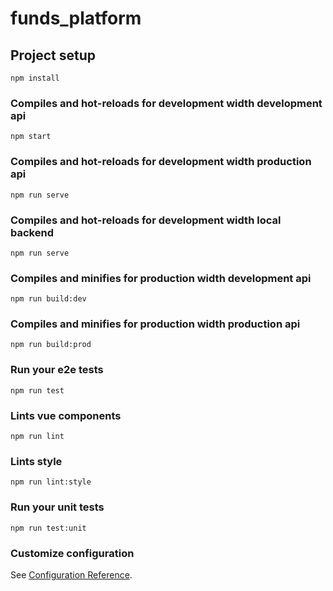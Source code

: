 # funds_platform

## Project setup
```
npm install
```

### Compiles and hot-reloads for development width development api
```
npm start
```

### Compiles and hot-reloads for development width production api
```
npm run serve
```

### Compiles and hot-reloads for development width local backend
```
npm run serve
```

### Compiles and minifies for production width development api
```
npm run build:dev
```

### Compiles and minifies for production width production api
```
npm run build:prod
```

### Run your e2e tests
```
npm run test
```

### Lints vue components
```
npm run lint
```

### Lints style
```
npm run lint:style
```

### Run your unit tests
```
npm run test:unit
```

### Customize configuration
See [Configuration Reference](https://cli.vuejs.org/config/).
